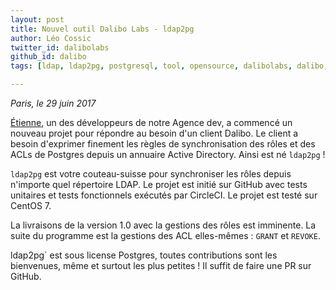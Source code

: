 ```yaml
---
layout: post
title: Nouvel outil Dalibo Labs - ldap2pg
author: Léo Cossic
twitter_id: dalibolabs
github_id: dalibo
tags: [ldap, ldap2pg, postgresql, tool, opensource, dalibolabs, dalibo, labs]

---
```


*Paris, le 29 juin 2017*

[Étienne](https://github.com/bersace), un des développeurs de notre Agence dev, a commencé un nouveau projet pour répondre au besoin d'un client Dalibo. Le client a besoin d'exprimer finement les règles de synchronisation des rôles et des ACLs de Postgres depuis un annuaire Active Directory. Ainsi est né `ldap2pg` !


<!--MORE-->


`ldap2pg` est votre couteau-suisse pour synchroniser les rôles depuis n'importe quel répertoire LDAP. Le projet est initié sur GitHub avec tests unitaires et tests fonctionnels exécutés par CircleCI. Le projet est testé sur CentOS 7.

La livraisons de la version 1.0 avec la gestions des rôles est imminente. La suite du programme est la gestions des ACL elles-mêmes : `GRANT` et `REVOKE`.

 ldap2pg` est sous license Postgres, toutes contributions sont les bienvenues, même et surtout les plus petites ! Il suffit de faire une PR sur GitHub.
